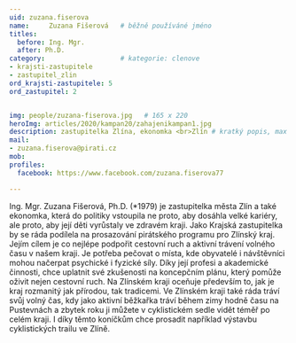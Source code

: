 ```yaml
---
uid: zuzana.fiserova
name:     Zuzana Fišerová  	# běžně používáné jméno
titles:
  before: Ing. Mgr.
  after: Ph.D.
category:                   # kategorie: clenove
- krajsti-zastupitele
- zastupitel_zlin
ord_krajsti-zastupitele: 5
ord_zastupitel: 2


img: people/zuzana-fiserova.jpg   # 165 x 220
heroImg: articles/2020/kampan20/zahajenikampan1.jpg
description: zastupitelka Zlína, ekonomka <br>Zlín # kratký popis, max 160 znaků
mail:
- zuzana.fiserova@pirati.cz
mob:			  
profiles:
  facebook: https://www.facebook.com/zuzana.fiserova77

---
```


Ing. Mgr. Zuzana Fišerová, Ph.D. (*1979) je zastupitelka města Zlín a také ekonomka, která do politiky vstoupila ne proto, aby dosáhla velké kariéry, ale proto, aby její děti vyrůstaly ve zdravém kraji. Jako Krajská zastupitelka by se ráda podílela na prosazování pirátského programu pro Zlínský kraj. Jejím cílem je co nejlépe podpořit cestovní ruch a aktivní trávení volného času v našem kraji. Je potřeba pečovat o místa, kde obyvatelé i návštěvníci mohou načerpat psychické i fyzické síly. Díky její profesi a akademické činnosti, chce uplatnit své zkušenosti na koncepčním plánu, který pomůže oživit nejen cestovní ruch. Na Zlínském kraji oceňuje především to, jak je kraj rozmanitý jak přírodou, tak tradicemi. Ve Zlínském kraji také ráda tráví svůj volný čas, kdy jako aktivní běžkařka tráví během zimy hodně času na Pustevnách a zbytek roku ji můžete v cyklistickém sedle vidět téměř po celém kraji. I díky těmto koníčkům chce prosadit například výstavbu cyklistických trailu ve Zlíně.
